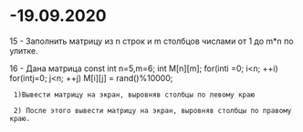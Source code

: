 # -19.09.2020
15 - Заполнить матрицу из n строк и m столбцов числами от 1 до m*n по улитке.

16 - Дана матрица
const int n=5,m=6;
int M[n][m];
    for(inti =0; i<n; ++i)
       for(intj=0; j<n; ++j)
           M[i][j] = rand()%10000;
           
     1)Вывести матрицу на экран, выровняв столбцы по левому краю
      
     2) После этого вывести матрицу на экран, выровняв столбцы по правому краю.
